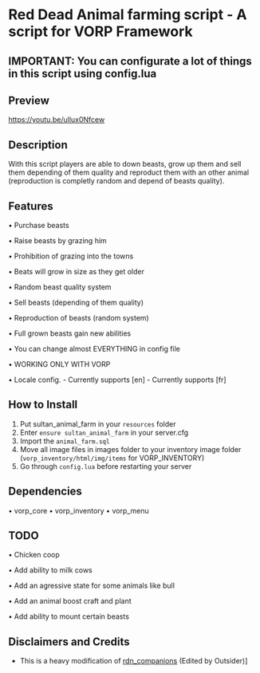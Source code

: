 #  Red Dead Animal farming script - A script for VORP Framework

## IMPORTANT: You can configurate a lot of things in this script using config.lua


## Preview
https://youtu.be/ullux0Nfcew

## Description

With this script players are able to down beasts, grow up them and sell them depending of them quality and reproduct them with an other animal (reproduction is completly random and depend of beasts quality).

## Features

• Purchase beasts

• Raise beasts by grazing him

• Prohibition of grazing into the towns

• Beats will grow in size as they get older

• Random beast quality system

• Sell beasts (depending of them quality)

• Reproduction of beasts (random system)

• Full grown beasts gain new abilities

• You can change almost EVERYTHING in config file

• WORKING ONLY WITH VORP

• Locale config.
    - Currently supports [en]
    - Currently supports [fr]


## How to Install
1. Put sultan_animal_farm in your `resources` folder
2. Enter `ensure sultan_animal_farm` in your server.cfg
3. Import the `animal_farm.sql`
4. Move all image files in images folder to your inventory image folder (`vorp_inventory/html/img/items` for VORP_INVENTORY)
5. Go through `config.lua` before restarting your server

## Dependencies

• vorp_core
• vorp_inventory
• vorp_menu

## TODO

• Chicken coop

• Add ability to milk cows

• Add an agressive state for some animals like bull

• Add an animal boost craft and plant

• Add ability to mount certain beasts

## Disclaimers and Credits
- This is a heavy modification of [rdn_companions](https://github.com/outsider31000/rdn_companions) (Edited by Outsider)]
